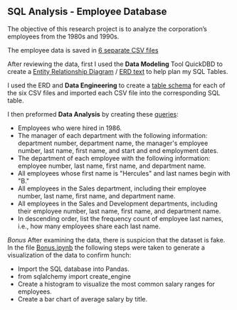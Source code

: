 ## SQL Analysis - Employee Database
The objective of this research project is to analyze the corporation’s employees from the 1980s and 1990s. 

The employee data is saved in [6 separate CSV files]( EmployeeSQL/data)

After reviewing the data, first I used the **Data Modeling** Tool QuickDBD to create a [Entity Relationship Diagram](EmployeeSQL/01_ERD.png) / [ERD text](EmployeeSQL/01_ERD.txt) to help plan my SQL Tables. 

I used the ERD and **Data Engineering** to create a [table schema](EmployeeSQL/02_table_schemata.sql) for each of the six CSV files and imported each CSV file into the corresponding SQL table. 

I then preformed **Data Analysis** by creating these [queries](EmployeeSQL/03_queries.sql):
-	Employees who were hired in 1986.
-	The manager of each department with the following information: department number, department name, the manager's employee number, last name, first name, and start and end employment dates.
-	The department of each employee with the following information: employee number, last name, first name, and department name.
-	All employees whose first name is "Hercules" and last names begin with "B."
-	All employees in the Sales department, including their employee number, last name, first name, and department name.
-	All employees in the Sales and Development departments, including their employee number, last name, first name, and department name.
-	In descending order, list the frequency count of employee last names, i.e., how many employees share each last name.

*Bonus*
After examining the data, there is suspicion that the dataset is fake. In the file [Bonus.ipynb](EmployeeSQL/04_Bonus.ipynb)
the following steps were taken to generate a visualization of the data to confirm hunch:
-	Import the SQL database into Pandas.
-	from sqlalchemy import create_engine
-	Create a histogram to visualize the most common salary ranges for employees.
-	Create a bar chart of average salary by title.
